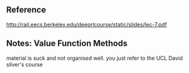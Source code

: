 ## Reference

http://rail.eecs.berkeley.edu/deeprlcourse/static/slides/lec-7.pdf



## Notes: Value Function Methods

material is suck and not organised well. you just refer to the UCL David silver's course